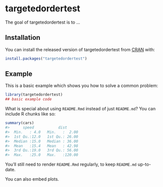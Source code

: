 
<!-- README.md is generated from README.Rmd. Please edit that file -->

# targetedordertest

<!-- badges: start -->

<!-- badges: end -->

The goal of targetedordertest is to …

## Installation

You can install the released version of targetedordertest from
[CRAN](https://CRAN.R-project.org) with:

``` r
install.packages("targetedordertest")
```

## Example

This is a basic example which shows you how to solve a common problem:

``` r
library(targetedordertest)
## basic example code
```

What is special about using `README.Rmd` instead of just `README.md`?
You can include R chunks like so:

``` r
summary(cars)
#>      speed           dist       
#>  Min.   : 4.0   Min.   :  2.00  
#>  1st Qu.:12.0   1st Qu.: 26.00  
#>  Median :15.0   Median : 36.00  
#>  Mean   :15.4   Mean   : 42.98  
#>  3rd Qu.:19.0   3rd Qu.: 56.00  
#>  Max.   :25.0   Max.   :120.00
```

You’ll still need to render `README.Rmd` regularly, to keep `README.md`
up-to-date.

You can also embed plots.
